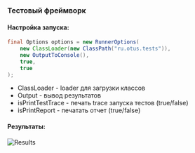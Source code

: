 ### Тестовый фреймворк

#### Настройка запуска:
```java
final Options options = new RunnerOptions(
    new ClassLoader(new ClassPath("ru.otus.tests")),
    new OutputToConsole(),
    true,
    true
);
```
* ClassLoader - loader для загрузки классов
* Output - вывод результатов
* isPrintTestTrace - печать trace запуска тестов (true/false)
* isPrintReport - печатать отчет (true/false)

#### Результаты:

![Results](https://github.com/AlexBugrimov/ru.otus-java/blob/hw03-annotations/hw03-annotations/result.png)